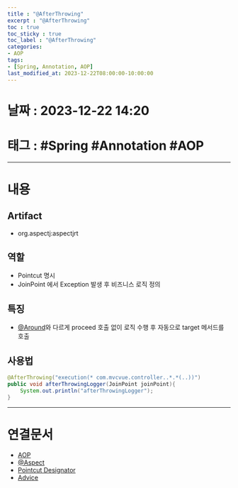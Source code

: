 ```yaml
---
title : "@AfterThrowing"
excerpt : "@AfterThrowing"
toc : true
toc_sticky : true
toc_label : "@AfterThrowing"
categories:
- AOP
tags:
- [Spring, Annotation, AOP]
last_modified_at: 2023-12-22T08:00:00-10:00:00
---
```


# 날짜 : 2023-12-22 14:20

# 태그 : #Spring #Annotation #AOP
---

# 내용

## Artifact
- org.aspectj:aspectjrt

## 역할
- Pointcut 명시
- JoinPoint 에서 Exception 발생 후 비즈니스 로직 정의

## 특징
- [@Around](../../aop/aop-@Around)와 다르게 proceed 호출 없이 로직 수행 후 자동으로 target 메서드를 호출

## 사용법

```java
@AfterThrowing("execution(* com.mvcvue.controller..*.*(..))")  
public void afterThrowingLogger(JoinPoint joinPoint){  
    System.out.println("afterThrowingLogger");  
}
```

---

# 연결문서
- [AOP](../../spring/spring-AOP)
- [@Aspect](../../aop/aop-@Aspect)
- [Pointcut Designator](../../spring/spring-Pointcut-Designator)
- [Advice](../../spring/spring-Advice)